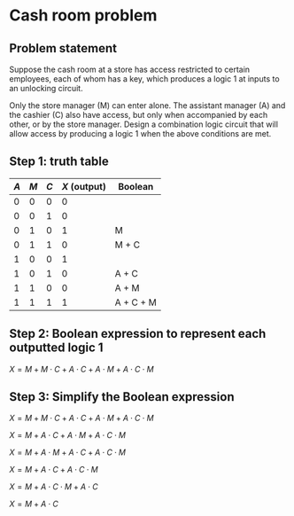 # Cash room problem

## Problem statement

Suppose the cash room at a store has access restricted to certain
employees, each of whom has a key, which produces a logic 1 at inputs to
an unlocking circuit.

Only the store manager (M) can enter alone. The assistant manager (A) and
the cashier (C) also have access, but only when accompanied by each other,
or by the store manager. Design a combination logic circuit that will allow
access by producing a logic 1 when the above conditions are met.

## Step 1: truth table

| $A$ | $M$ | $C$ | $X$ (output) | Boolean   |
|-----|-----|-----|--------------|-----------|
| 0   | 0   | 0   | 0            |           |
| 0   | 0   | 1   | 0            |           |
| 0   | 1   | 0   | 1            | M         |
| 0   | 1   | 1   | 0            | M + C     |
| 1   | 0   | 0   | 1            |           |
| 1   | 0   | 1   | 0            | A + C     |
| 1   | 1   | 0   | 0            | A + M     |
| 1   | 1   | 1   | 1            | A + C + M |

## Step 2: Boolean expression to represent each outputted logic 1

$X = M + M \cdot C + A\cdot C + A \cdot M + A \cdot C \cdot M$

## Step 3: Simplify the Boolean expression

$X = M + M \cdot C + A\cdot C + A \cdot M + A \cdot C \cdot M$

$X = M + A \cdot C + A \cdot M + A \cdot C \cdot M$

$X = M + A \cdot M + A \cdot C + A \cdot C \cdot M$

$X = M + A \cdot C + A \cdot C \cdot M$

$X = M + A \cdot C \cdot M + A \cdot C$

$X = M + A \cdot C$

